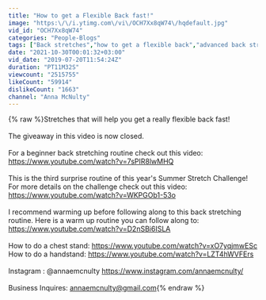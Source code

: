```yaml
---
title: "How to get a Flexible Back fast!"
image: "https:\/\/i.ytimg.com\/vi\/OCH7Xx8qW74\/hqdefault.jpg"
vid_id: "OCH7Xx8qW74"
categories: "People-Blogs"
tags: ["Back stretches","how to get a flexible back","advanced back stretches"]
date: "2021-10-30T00:01:32+03:00"
vid_date: "2019-07-20T11:54:24Z"
duration: "PT11M32S"
viewcount: "2515755"
likeCount: "59914"
dislikeCount: "1663"
channel: "Anna McNulty"
---
```

{% raw %}Stretches that will help you get a really flexible back fast! <br /><br />The giveaway in this video is now closed.<br /><br />For a beginner back stretching routine check out this video: <a rel="nofollow" target="blank" href="https://www.youtube.com/watch?v=7sPIR8lwMHQ">https://www.youtube.com/watch?v=7sPIR8lwMHQ</a><br /><br />This is the third surprise routine of this year's Summer Stretch Challenge! For more details on the challenge check out this video: <a rel="nofollow" target="blank" href="https://www.youtube.com/watch?v=WKPGOb1-53o">https://www.youtube.com/watch?v=WKPGOb1-53o</a><br /><br />I recommend warming up before following along to this back stretching routine. Here is a warm up routine you can follow along to: <a rel="nofollow" target="blank" href="https://www.youtube.com/watch?v=D2nSBi6ISLA">https://www.youtube.com/watch?v=D2nSBi6ISLA</a><br /><br />How to do a chest stand: <a rel="nofollow" target="blank" href="https://www.youtube.com/watch?v=xO7yqjmwESc">https://www.youtube.com/watch?v=xO7yqjmwESc</a><br />How to do a handstand: <a rel="nofollow" target="blank" href="https://www.youtube.com/watch?v=LZT4hWVFErs">https://www.youtube.com/watch?v=LZT4hWVFErs</a><br /><br />Instagram : @annaemcnulty <a rel="nofollow" target="blank" href="https://www.instagram.com/annaemcnulty/">https://www.instagram.com/annaemcnulty/</a><br /><br />Business Inquires: annaemcnulty@gmail.com{% endraw %}
